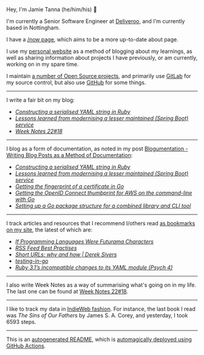 Hey, I'm Jamie Tanna (he/him/his) 👋

I'm currently a Senior Software Engineer at [Deliveroo](https://deliveroo.engineering/), and I'm currently based in Nottingham.

I have a [/now page](https://www.jvt.me/now/?utm_campaign=github-jamietanna), which aims to be a more up-to-date about page.

I use my [personal website](https://www.jvt.me/?utm_campaign=github-jamietanna) as a method of blogging about my learnings, as well as sharing information about projects I have previously, or am currently, working on in my spare time.

I maintain [a number of Open Source projects](https://www.jvt.me/open-source/?utm_campaign=github-jamietanna), and primarily use [GitLab](https://gitlab.com/jamietanna) for my source control, but also use [GitHub](https://github.com/jamietanna) for some things.

---

I write a fair bit on my blog:


- [_Constructing a serialised YAML string in Ruby_](https://www.jvt.me/posts/2022/05/13/yaml-string/?utm_campaign=github-jamietanna)
- [_Lessons learned from modernising a lesser maintained (Spring Boot) service_](https://www.jvt.me/posts/2022/05/12/modernise-spring-boot-lessons/?utm_campaign=github-jamietanna)
- [_Week Notes 22#18_](https://www.jvt.me/week-notes/2022/18/?utm_campaign=github-jamietanna)

---

I blog as a form of documentation, as noted in my post [Blogumentation - Writing Blog Posts as a Method of Documentation](https://www.jvt.me/posts/2017/06/25/blogumentation/?utm_campaign=github-jamietanna):


- [_Constructing a serialised YAML string in Ruby_](https://www.jvt.me/posts/2022/05/13/yaml-string/?utm_campaign=github-jamietanna)
- [_Lessons learned from modernising a lesser maintained (Spring Boot) service_](https://www.jvt.me/posts/2022/05/12/modernise-spring-boot-lessons/?utm_campaign=github-jamietanna)
- [_Getting the fingerprint of a certificate in Go_](https://www.jvt.me/posts/2022/05/06/go-cert-fingerprint/?utm_campaign=github-jamietanna)
- [_Getting the OpenID Connect thumbprint for AWS on the command-line with Go_](https://www.jvt.me/posts/2022/05/06/oidc-thumbprint/?utm_campaign=github-jamietanna)
- [_Setting up a Go package structure for a combined library and CLI tool_](https://www.jvt.me/posts/2022/05/06/go-cli-package-structure/?utm_campaign=github-jamietanna)

---

I track articles and resources that I recommend I/others read [as bookmarks on my site](https://www.jvt.me/kind/bookmarks/?utm_campaign=github-jamietanna), the latest of which are:


- [_If Programming Languages Were Futurama Characters_](https://www.netmeister.org/blog/futurama.html?utm_campaign=github-jamietanna)
- [_RSS Feed Best Practises_](https://kevincox.ca/2022/05/06/rss-feed-best-practices/?utm_campaign=github-jamietanna)
- [_Short URLs: why and how | Derek Sivers_](https://sive.rs/su?utm_campaign=github-jamietanna)
- [_testing-in-go_](https://ieftimov.com/categories/testing-in-go/?utm_campaign=github-jamietanna)
- [_Ruby 3.1’s incompatible changes to its YAML module (Psych 4)_](https://www.ctrl.blog/entry/ruby-psych4.html?utm_campaign=github-jamietanna)

---

I also write Week Notes as a way of summarising what's going on in my life. The last one can be found at [Week Notes 22#18](https://www.jvt.me/week-notes/2022/18/?utm_campaign=github-jamietanna).

---

I like to track my data in [IndieWeb fashion](https://indieweb.org/why). For instance, the last book I read was _The Sins of Our Fathers_ by James S. A. Corey, and yesterday, I took 6593 steps.

---
This is an [autogenerated README](https://www.jvt.me/posts/2022/01/12/autogenerated-profile-readme/?utm_campaign=github-jamietanna), which is [automagically deployed using GitHub Actions](https://github.com/jamietanna/jamietanna/blob/main/.github/workflows/rebuild.yml).
